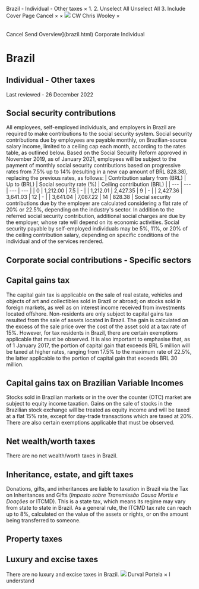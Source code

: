 Brazil - Individual - Other taxes
×
1.
2.
Unselect All
Unselect All
3.
Include Cover Page
Cancel
×
×
![](-/media/world-wide-tax-summaries/attachments/global---chris-wooley.ashx%3Frev=ac5e5f3223b34096b1afc2a6009c7320&revision=ac5e5f32-23b3-4096-b1af-c2a6009c7320&hash=859B7ADC84DC2CBEC9760E9E6EE7DE6D0A8BFCDF)
CW
Chris Wooley
×
######
Cancel
Send
Overview](brazil.html)
Corporate
Individual
# Brazil
## Individual - Other taxes
Last reviewed - 26 December 2022
## Social security contributions
All employees, self-employed individuals, and employers in Brazil are required to make contributions to the social security system.
Social security contributions due by employees are payable monthly, on Brazilian-source salary income, limited to a ceiling cap each month, according to the rates table, as outlined below.
Based on the Social Security Reform approved in November 2019, as of January 2021, employees will be subject to the payment of monthly social security contributions based on progressive rates from 7.5% up to 14% (resulting in a new cap amount of BRL 828.38), replacing the previous rates, as follows:
| Contribution salary from (BRL) | Up to (BRL) | Social security rate (%) | Ceiling contribution (BRL) |
| --- | --- | --- | --- |
| 0 | 1,212.00 | 7.5 | - |
| 1,212.01 | 2,427.35 | 9 | - |
| 2,427.36 | 3,641.03 | 12 | - |
| 3,641.04 | 7,087.22 | 14 | 828.38 |
Social security contributions due by the employer are calculated considering a flat rate of 20% or 22.5%, depending on the industry's sector. In addition to the referred social security contribution, additional social charges are due by the employer, whose rate will depend on its economic activities.
Social security payable by self-employed individuals may be 5%, 11%, or 20% of the ceiling contribution salary, depending on specific conditions of the individual and of the services rendered.
## Corporate social contributions - Specific sectors
## Capital gains tax
The capital gain tax is applicable on the sale of real estate, vehicles and objects of art and collectibles sold in Brazil or abroad; on stocks sold in foreign markets, as well as on interest income received from investments located offshore. Non-residents are only subject to capital gains tax resulted from the sale of assets located in Brazil. The gain is calculated on the excess of the sale price over the cost of the asset sold at a tax rate of 15%. However, for tax residents in Brazil, there are certain exemptions applicable that must be observed.
It is also important to emphasise that, as of 1 January 2017, the portion of capital gain that exceeds BRL 5 million will be taxed at higher rates, ranging from 17.5% to the maximum rate of 22.5%, the latter applicable to the portion of capital gain that exceeds BRL 30 million.
## Capital gains tax on Brazilian Variable Incomes
Stocks sold in Brazilian markets or in the over the counter (OTC) market are subject to equity income taxation. Gains on the sale of stocks in the Brazilian stock exchange will be treated as equity income and will be taxed at a flat 15% rate, except for day-trade transactions which are taxed at 20%. There are also certain exemptions applicable that must be observed.
## Net wealth/worth taxes
There are no net wealth/worth taxes in Brazil.
## Inheritance, estate, and gift taxes
Donations, gifts, and inheritances are liable to taxation in Brazil via the Tax on Inheritances and Gifts (*Imposto sobre Transmissão Causa Mortis e Doações* or ITCMD). This is a state tax, which means its regime may vary from state to state in Brazil.
As a general rule, the ITCMD tax rate can reach up to 8%, calculated on the value of the assets or rights, or on the amount being transferred to someone.
## Property taxes
## Luxury and excise taxes
There are no luxury and excise taxes in Brazil.
![](-/media/world-wide-tax-summaries/attachments/brazil---durval_portela.ashx%3Frev=18870cb16f8043c7abef1b9b8d7cd339&revision=18870cb1-6f80-43c7-abef-1b9b8d7cd339&hash=E430A05E529A89AE68B8B2535D0F0763E257F879)
Durval Portela
×
I understand